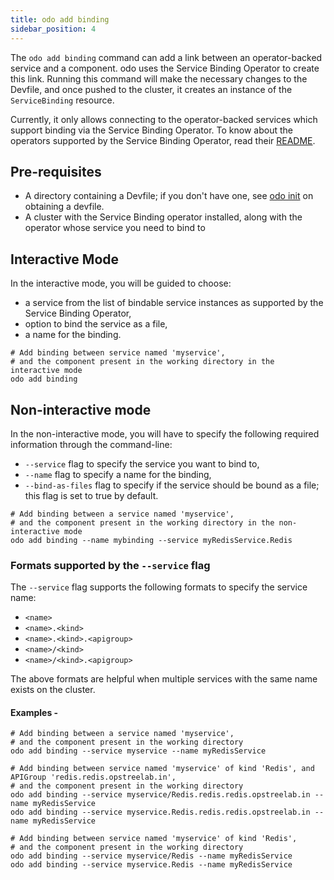 ```yaml
---
title: odo add binding
sidebar_position: 4
---
```


The `odo add binding` command can add a link between an operator-backed service and a component. odo uses the Service Binding Operator to create this link. Running this command will make the necessary changes to the Devfile, and once pushed to the cluster, it creates an instance of the `ServiceBinding` resource.

Currently, it only allows connecting to the operator-backed services which support binding via the Service Binding Operator.
To know about the operators supported by the Service Binding Operator, read their [README](https://github.com/redhat-developer/service-binding-operator#known-bindable-operators).

## Pre-requisites
* A directory containing a Devfile; if you don't have one, see [odo init](init.md) on obtaining a devfile.
* A cluster with the Service Binding operator installed, along with the operator whose service you need to bind to

## Interactive Mode
In the interactive mode, you will be guided to choose:
* a service from the list of bindable service instances as supported by the Service Binding Operator,
* option to bind the service as a file,
* a name for the binding.

```shell
# Add binding between service named 'myservice',
# and the component present in the working directory in the interactive mode
odo add binding
```

## Non-interactive mode
In the non-interactive mode, you will have to specify the following required information through the command-line:
* `--service` flag to specify the service you want to bind to,
* `--name` flag to specify a name for the binding,
* `--bind-as-files` flag to specify if the service should be bound as a file; this flag is set to true by default.


```shell
# Add binding between a service named 'myservice',
# and the component present in the working directory in the non-interactive mode
odo add binding --name mybinding --service myRedisService.Redis
```

### Formats supported by the `--service` flag
The `--service` flag supports the following formats to specify the service name:
* `<name>`
* `<name>.<kind>`
* `<name>.<kind>.<apigroup>`
* `<name>/<kind>`
* `<name>/<kind>.<apigroup>`

The above formats are helpful when multiple services with the same name exists on the cluster.

#### Examples - 
```shell
# Add binding between a service named 'myservice',
# and the component present in the working directory
odo add binding --service myservice --name myRedisService

# Add binding between service named 'myservice' of kind 'Redis', and APIGroup 'redis.redis.opstreelab.in',
# and the component present in the working directory 
odo add binding --service myservice/Redis.redis.redis.opstreelab.in --name myRedisService
odo add binding --service myservice.Redis.redis.redis.opstreelab.in --name myRedisService

# Add binding between service named 'myservice' of kind 'Redis',
# and the component present in the working directory
odo add binding --service myservice/Redis --name myRedisService
odo add binding --service myservice.Redis --name myRedisService
```
